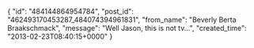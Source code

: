  {
   "id": "484144864954784",
   "post_id": "462493170453287_484074394961831",
   "from_name": "Beverly Berta Braakschmack",
   "message": "Well Jason, this is not tv...",
   "created_time": "2013-02-23T08:40:15+0000"
 }
